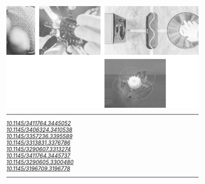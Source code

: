![](img/v1.png)

---

*[10.1145/3411764.3445052](https://doi.org/10.1145/3411764.3445052)*  
*[10.1145/3406324.3410538](https://doi.org/10.1145/3406324.3410538)*  
*[10.1145/3357236.3395589](https://doi.org/10.1145/3357236.3395589)*  
*[10.1145/3313831.3376786](https://doi.org/10.1145/3313831.3376786)*  
*[10.1145/3290607.3313274](https://doi.org/10.1145/3290607.3313274)*  
*[10.1145/3411764.3445737](https://doi.org/10.1145/3411764.3445737)*  
*[10.1145/3290605.3300480](https://doi.org/10.1145/3290605.3300480)*  
*[10.1145/3196709.3196778](https://doi.org/10.1145/3196709.3196778)*

---
